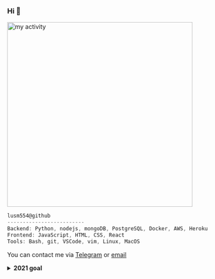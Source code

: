 ### Hi 👋


<!-- Old theme -> ![lusm554's GitHub stats](https://github-readme-stats.vercel.app/api?username=lusm554&show_icons=true) -->
<!--
![lusm554's GitHub stats](https://github-readme-stats.vercel.app/api?username=lusm554&show_icons=true&theme=github_dark&bg_color=22272E&title_color=CDD9E5&text_color=768390&icon_color=CDD9E5&border_color=22272E)-->

<img  src="https://github-readme-stats.vercel.app/api?username=lusm554&show_icons=true&theme=github_dark&bg_color=22272E&title_color=CDD9E5&text_color=768390&icon_color=CDD9E5&border_color=22272E" alt="my activity" width="430" /> 

```csharp
lusm554@github
-------------------------
Backend: Python, nodejs, mongoDB, PostgreSQL, Docker, AWS, Heroku
Frontend: JavaScript, HTML, CSS, React
Tools: Bash, git, VSCode, vim, Linux, MacOS
```

You can contact me via <a href="https://telegram.me/lusm554">Telegram</a> or <a href="mailto:loveyousomuch554@gmail.com">email</a>

<details>
  <summary><b>2021 goal</b></summary>
  Improve knowledge and get an internship.
</details>
